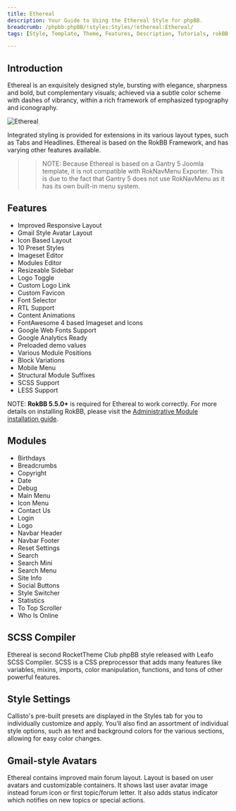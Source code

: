 ```yaml
---
title: Ethereal
description: Your Guide to Using the Ethereal Style for phpBB.
breadcrumb: /phpbb:phpBB/!styles:Styles/!ethereal:Ethereal/
tags: [Style, Template, Theme, Features, Description, Tutorials, rokBB 5]

---
```


Introduction
-----

Ethereal is an exquisitely designed style, bursting with elegance, sharpness and bold, but complementary visuals; achieved via a subtle color scheme with dashes of vibrancy, within a rich framework of emphasized typography and iconography.

![Ethereal](ethereal.png)

Integrated styling is provided for extensions in its various layout types, such as Tabs and Headlines. Ethereal is based on the RokBB Framework, and has varying other features available.

>> NOTE: Because Ethereal is based on a Gantry 5 Joomla template, it is not compatible with RokNavMenu Exporter. This is due to the fact that Gantry 5 does not use RokNavMenu as it has its own built-in menu system.

Features
-----

* Improved Responsive Layout
* Gmail Style Avatar Layout
* Icon Based Layout
* 10 Preset Styles
* Imageset Editor
* Modules Editor
* Resizeable Sidebar
* Logo Toggle
* Custom Logo Link
* Custom Favicon
* Font Selector
* RTL Support
* Content Animations
* FontAwesome 4 based Imageset and Icons
* Google Web Fonts Support
* Google Analytics Ready
* Preloaded demo values
* Various Module Positions
* Block Variations
* Mobile Menu
* Structural Module Suffixes
* SCSS Support
* LESS Support 

NOTE: **RokBB 5.5.0+** is required for Ethereal to work correctly. For more details on installing RokBB, please visit the [Administrative Module installation guide](../../start/styles_31.md#installing-administrative-modules).

## Modules

* Birthdays
* Breadcrumbs
* Copyright
* Date
* Debug
* Main Menu
* Icon Menu
* Contact Us
* Login
* Logo
* Navbar Header
* Navbar Footer
* Reset Settings
* Search
* Search Mini
* Search Menu
* Site Info
* Social Buttons
* Style Switcher
* Statistics
* To Top Scroller
* Who Is Online

## SCSS Compiler

Ethereal is second RocketTheme Club phpBB style released with Leafo SCSS Compiler. SCSS is a CSS preprocessor that adds many features like variables, mixins, imports, color manipulation, functions, and tons of other powerful features.

## Style Settings

Callisto's pre-built presets are displayed in the Styles tab for you to individually customize and apply. You'll also find an assortment of individual style options, such as text and background colors for the various sections, allowing for easy color changes.

## Gmail-style Avatars

Ethereal contains improved main forum layout. Layout is based on user avatars and customizable containers. It shows last user avatar image instead forum icon or first topic/forum letter. It also adds status indicator which notifies on new topics or special actions.
